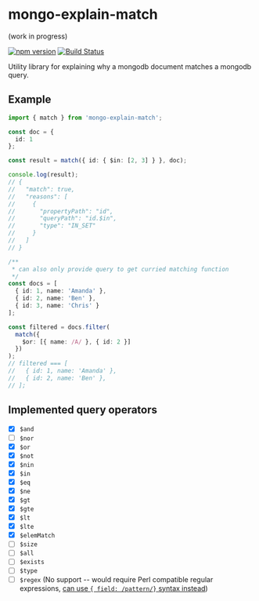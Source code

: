# mongo-explain-match

(work in progress)

[![npm version](https://badge.fury.io/js/mongo-explain-match.svg)](https://badge.fury.io/js/mongo-explain-match)
[![Build Status](https://travis-ci.org/CrossLead/mongo-explain-match.svg?branch=master)](https://travis-ci.org/CrossLead/mongo-explain-match)

Utility library for explaining why a mongodb document matches a mongodb query.

## Example

```typescript
import { match } from 'mongo-explain-match';

const doc = {
  id: 1
};

const result = match({ id: { $in: [2, 3] } }, doc);

console.log(result);
// {
//   "match": true,
//   "reasons": [
//     {
//       "propertyPath": "id",
//       "queryPath": "id.$in",
//       "type": "IN_SET"
//     }
//   ]
// }

/**
 * can also only provide query to get curried matching function
 */
const docs = [
  { id: 1, name: 'Amanda' },
  { id: 2, name: 'Ben' },
  { id: 3, name: 'Chris' }
];

const filtered = docs.filter(
  match({
    $or: [{ name: /A/ }, { id: 2 }]
  })
);
// filtered === [
//   { id: 1, name: 'Amanda' },
//   { id: 2, name: 'Ben' },
// ];
```

## Implemented query operators

* [x] `$and`
* [ ] `$nor`
* [x] `$or`
* [x] `$not`
* [x] `$nin`
* [x] `$in`
* [x] `$eq`
* [x] `$ne`
* [x] `$gt`
* [x] `$gte`
* [x] `$lt`
* [x] `$lte`
* [x] `$elemMatch`
* [ ] `$size`
* [ ] `$all`
* [ ] `$exists`
* [ ] `$type`
* [ ] `$regex` (No support -- would require Perl compatible regular expressions, [can use `{ field: /pattern/}` syntax instead](https://docs.mongodb.com/manual/reference/operator/query/regex/#syntax-restrictions))

